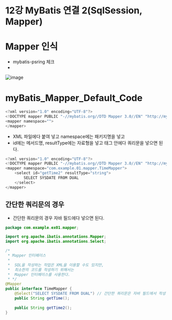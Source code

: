 # 12강 MyBatis 연결 2(SqlSession, Mapper)

# Mapper 인식

- mybatis-psring 체크
- 
![image](https://github.com/user-attachments/assets/80fab8e7-25f9-43fd-af82-bd14f992caa8)

# myBatis_Mapper_Default_Code

```java
<?xml version="1.0" encoding="UTF-8"?>
<!DOCTYPE mapper PUBLIC "-//mybatis.org//DTD Mapper 3.0//EN" "http://mybatis.org/dtd/mybatis-3-mapper.dtd">
<mapper namespace="">
</mapper>
```

- XML 파일에다 붙여 넣고 namespace에는 패키지명을 넣고
- id에는 메서드명, resultType에는 자료형을 넣고 태그 안에다 쿼리문을 넣으면 된다.

```java
<?xml version="1.0" encoding="UTF-8"?>
<!DOCTYPE mapper PUBLIC "-//mybatis.org//DTD Mapper 3.0//EN" "http://mybatis.org/dtd/mybatis-3-mapper.dtd">
<mapper namespace="com.example.01.mapper.TimeMapper">
	<select id="getTime2" resultType="string">
		SELECT SYSDATE FROM DUAL
	</select>
</mapper>
```

## 간단한 쿼리문의 경우

- 간단한 쿼리문의 경우 자바 필드에다 넣으면 된다.

```java
package com.example.ex01.mapper;

import org.apache.ibatis.annotations.Mapper;
import org.apache.ibatis.annotations.Select;

/*
 * Mapper 인터페이스
 * 	
 *	SQL을 작성하는 작업은 XML을 이용할 수도 있지만, 
 *	최소한의 코드를 작성하기 위해서는
 *	Mapper 인터페이스를 사용한다.
 * */
@Mapper
public interface TimeMapper {
	@Select("SELECT SYSDATE FROM DUAL") // 간단한 쿼리문은 자바 필드에서 작성
	public String getTime();
	
	public String getTime2();
}
```
